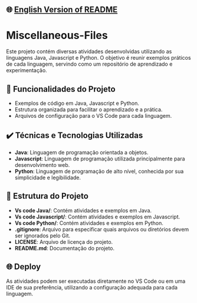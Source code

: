 ## 🌐 [English Version of README](README_EN.md)

# Miscellaneous-Files

Este projeto contém diversas atividades desenvolvidas utilizando as linguagens Java, Javascript e Python. O objetivo é reunir exemplos práticos de cada linguagem, servindo como um repositório de aprendizado e experimentação.

## 🔨 Funcionalidades do Projeto

- Exemplos de código em Java, Javascript e Python.
- Estrutura organizada para facilitar o aprendizado e a prática.
- Arquivos de configuração para o VS Code para cada linguagem.

## ✔️ Técnicas e Tecnologias Utilizadas

- **Java**: Linguagem de programação orientada a objetos.
- **Javascript**: Linguagem de programação utilizada principalmente para desenvolvimento web.
- **Python**: Linguagem de programação de alto nível, conhecida por sua simplicidade e legibilidade.

## 📁 Estrutura do Projeto

- **Vs code Java/**: Contém atividades e exemplos em Java.
- **Vs code Javascript/**: Contém atividades e exemplos em Javascript.
- **Vs code Python/**: Contém atividades e exemplos em Python.
- **.gitignore**: Arquivo para especificar quais arquivos ou diretórios devem ser ignorados pelo Git.
- **LICENSE**: Arquivo de licença do projeto.
- **README.md**: Documentação do projeto.

## 🌐 Deploy

As atividades podem ser executadas diretamente no VS Code ou em uma IDE de sua preferência, utilizando a configuração adequada para cada linguagem.
